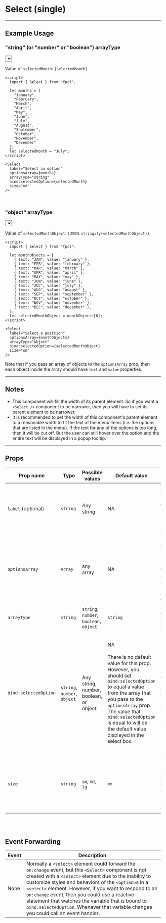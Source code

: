 <script lang="ts">
  import { Select } from "/src/lib";

  let months = ["January", "February", "March", "April", "May", "June", "July", "August", "September", "October", "November", "December"];
  let selectedMonth = "July";

  let monthObjects = [
    { text: "JAN", value: "january" },
    { text: "FEB", value: "february" },
    { text: "MAR", value: "march" },
    { text: "APR", value: "april" },
    { text: "MAY", value: "may" },
    { text: "JUN", value: "june" },
    { text: "JUL", value: "july" },
    { text: "AUG", value: "august" },
    { text: "SEP", value: "september" },
    { text: "OCT", value: "october" },
    { text: "NOV", value: "november" },
    { text: "DEC", value: "december" },
  ];
  let selectedMonthObject = monthObjects[6];
</script>


# Select (single)

---

## Example Usage

### "string" (or "number" or "boolean") arrayType
<Select
  label="Select an option"
  optionsArray={months}  
  arrayType="string"
  bind:selectedOption={selectedMonth}
  size="md"
/>

Value of `selectedMonth`: <code>{selectedMonth}</code>

```svelte
<script>
  import { Select } from "fpcl";

  let months = [
    "January", 
    "February", 
    "March", 
    "April", 
    "May", 
    "June", 
    "July", 
    "August", 
    "September", 
    "October", 
    "November", 
    "December"
  ];
  let selectedMonth = "July";
</script>

<Select
  label="Select an option"
  optionsArray={months}  
  arrayType="string"
  bind:selectedOption={selectedMonth}
  size="md"
/>
```

<br>

### "object" arrayType

<Select
  label="Select a position"
  optionsArray={monthObjects}
  arrayType="object"
  bind:selectedOption={selectedMonthObject}
  size="sm"
/>

Value of `selectedMonthObject`: <code>{JSON.stringify(selectedMonthObject)}</code>

```svelte
<script>
  import { Select } from "fpcl";

  let monthObjects = [
    { text: "JAN", value: "january" },
    { text: "FEB", value: "february" },
    { text: "MAR", value: "march" },
    { text: "APR", value: "april" },
    { text: "MAY", value: "may" },
    { text: "JUN", value: "june" },
    { text: "JUL", value: "july" },
    { text: "AUG", value: "august" },
    { text: "SEP", value: "september" },
    { text: "OCT", value: "october" },
    { text: "NOV", value: "november" },
    { text: "DEC", value: "december" },
  ];
  let selectedMonthObject = monthObjects[6];
</script>

<Select
  label="Select a position"
  optionsArray={monthObjects}
  arrayType="object"
  bind:selectedOption={selectedMonthObject}
  size="sm"
/>
```

Note that if you pass an array of objects to the `optionsArray` prop, then each object inside the array should have `text` and `value` properties.

---

## Notes
* This component will fill the width of its parent element. So if you want a `<Select />` component to be narrower, then you will have to set its parent element to be narrower.
* It is recommended to set the width of this component's parent element to a reasonable width to fit the text of the menu items (i.e. the options that are listed in the menu). If the text for any of the options is too long, then it will be cut off. But the user can still hover over the option and the entire text will be displayed in a popup tooltip.

---

## Props
| Prop name | Type | Possible values | Default value | Description |
| --------- | ---- | --------------- | ------------- | ----------- |
| `label` (optional) | `string` | Any string | NA | The text for the `<label>` element that is displayed above the `<select>` element. If this prop is not provided, then no label will be displayed. |
| `optionsArray` | `Array` | any array | NA | This should be an array of strings, numbers, or objects. The type of array should match the value passed to the `arrayType` prop. This array will be used to populate the `<option>` elements in the select box. |
| `arrayType` | `string` | `string`, `number`, `boolean`, `object` | `string` | This prop indicates the data type of the array that is used in the select box. |
| `bind:selectedOption` | `string`, `number`, `object` | Any string, number, boolean, or object | NA<br><br>There is no default value for this prop. However, you should set `bind:selectedOption` to equal a value from the array that you pass to the `optionsArray` prop. The value that `bind:selectedOption` is equal to will be the default value displayed in the select box. | The option that the user selects from the select box will be bound to the `<select>` element and then passed to the backend when the form is submitted. You need to have a variable defined in the same component where this `<Select>` component is imported and that variable needs to be bound to the `<Select>` component with `bind:selectedOption={nameOfVariable}`.
| `size` | `string` | `sm`, `md`, `lg` | `md` | This prop will set more or less padding for your select box to give the appearance of a larger or smaller select box. The text size will also increase or decrease based on this `size` prop. |

<br><br>

## Event Forwarding
| Event | Description |
| ----- | ----------- |
| None | Normally a `<select>` element could forward the `on:change` event, but this `<Select>` component is not created with a `<select>` element due to the inability to customize styles and behaviors of the `<option>`s in a `<select>` element. However, if you want to respond to an `on:change` event, then you could use a reactive statement that watches the variable that is bound to `bind:selectedOption`. Whenever that variable changes you could call an event handler. |
